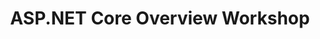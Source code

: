 ---
type: workshop
id: aspnet-core-overview-workshop
title: ASP.NET Core Overview Workshop
img: assets/presentations/master.svg
link: https://github.com/dotnet-presentations/aspnetcore-workshop
content: "This ASP.NET Core workshop is broken down by topics: middleware, front-end, etc."
---